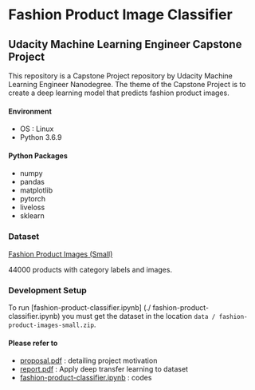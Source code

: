 # Fashion Product Image Classifier
## Udacity Machine Learning Engineer Capstone Project

 This repository is a Capstone Project repository by Udacity Machine Learning Engineer Nanodegree. The theme of the Capstone Project is to create a deep learning model that predicts fashion product images.

#### Environment

- OS : Linux
- Python 3.6.9

#### Python Packages

- numpy
- pandas
- matplotlib
- pytorch
- liveloss
- sklearn

### Dataset

[Fashion Product Images (Small)](https://www.kaggle.com/paramaggarwal/fashion-product-images-small)

44000 products with category labels and images.

### Development Setup

To run [fashion-product-classifier.ipynb] (./ fashion-product-classifier.ipynb) you must get the dataset in the location `data / fashion-product-images-small.zip`.

#### Please refer to

- [proposal.pdf](./proposal.pdf) : detailing project motivation
- [report.pdf](./report.pdf) : Apply deep transfer learning to dataset
- [fashion-product-classifier.ipynb](./fashion-product-classifier.ipynb) : codes
